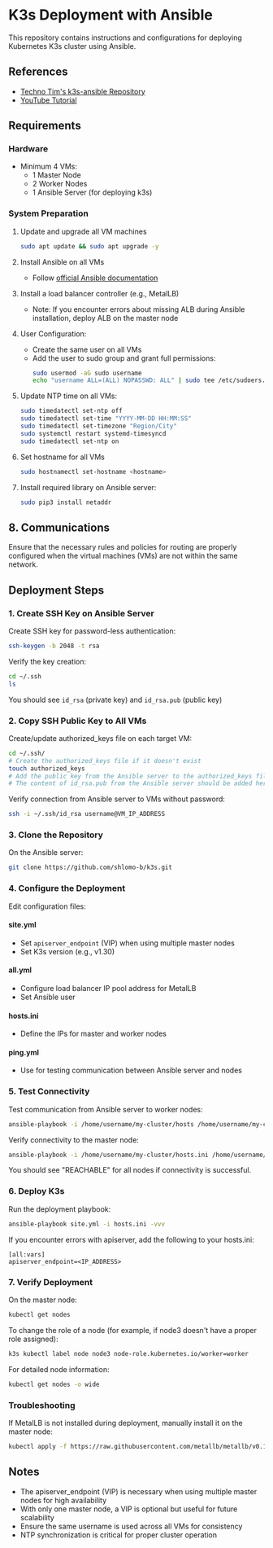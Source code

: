 # K3s Deployment with Ansible

This repository contains instructions and configurations for deploying Kubernetes K3s cluster using Ansible.

## References

- [Techno Tim's k3s-ansible Repository](https://github.com/techno-tim/k3s-ansible)
- [YouTube Tutorial](https://www.youtube.com/watch?v=CbkEWcUZ7zM)

## Requirements

### Hardware
- Minimum 4 VMs:
  - 1 Master Node
  - 2 Worker Nodes
  - 1 Ansible Server (for deploying k3s)

### System Preparation
1. Update and upgrade all VM machines
   ```bash
   sudo apt update && sudo apt upgrade -y
   ```

2. Install Ansible on all VMs
   - Follow [official Ansible documentation](https://docs.ansible.com/ansible/latest/installation_guide/installation_distros.html)

3. Install a load balancer controller (e.g., MetalLB)
   - Note: If you encounter errors about missing ALB during Ansible installation, deploy ALB on the master node

4. User Configuration:
   - Create the same user on all VMs
   - Add the user to sudo group and grant full permissions:
     ```bash
     sudo usermod -aG sudo username
     echo "username ALL=(ALL) NOPASSWD: ALL" | sudo tee /etc/sudoers.d/username
     ```

5. Update NTP time on all VMs:
   ```bash
   sudo timedatectl set-ntp off
   sudo timedatectl set-time "YYYY-MM-DD HH:MM:SS"
   sudo timedatectl set-timezone "Region/City"
   sudo systemctl restart systemd-timesyncd
   sudo timedatectl set-ntp on
   ```

6. Set hostname for all VMs
   ```bash
   sudo hostnamectl set-hostname <hostname>
   ```

7. Install required library on Ansible server:
   ```bash
   sudo pip3 install netaddr
   ```
## 8. Communications

Ensure that the necessary rules and policies for routing are properly configured when the virtual machines (VMs) are not within the same network.



## Deployment Steps

### 1. Create SSH Key on Ansible Server

Create SSH key for password-less authentication:
```bash
ssh-keygen -b 2048 -t rsa
```

Verify the key creation:
```bash
cd ~/.ssh
ls
```
You should see `id_rsa` (private key) and `id_rsa.pub` (public key)

### 2. Copy SSH Public Key to All VMs

Create/update authorized_keys file on each target VM:
```bash
cd ~/.ssh/
# Create the authorized_keys file if it doesn't exist
touch authorized_keys
# Add the public key from the Ansible server to the authorized_keys file
# The content of id_rsa.pub from the Ansible server should be added here
```

Verify connection from Ansible server to VMs without password:
```bash
ssh -i ~/.ssh/id_rsa username@VM_IP_ADDRESS
```

### 3. Clone the Repository

On the Ansible server:
```bash
git clone https://github.com/shlomo-b/k3s.git
```

### 4. Configure the Deployment

Edit configuration files:

#### site.yml
- Set `apiserver_endpoint` (VIP) when using multiple master nodes
- Set K3s version (e.g., v1.30)

#### all.yml
- Configure load balancer IP pool address for MetalLB
- Set Ansible user

#### hosts.ini
- Define the IPs for master and worker nodes

#### ping.yml
- Use for testing communication between Ansible server and nodes

### 5. Test Connectivity

Test communication from Ansible server to worker nodes:
```bash
ansible-playbook -i /home/username/my-cluster/hosts /home/username/my-cluster/ping.yml
```

Verify connectivity to the master node:
```bash
ansible-playbook -i /home/username/my-cluster/hosts.ini /home/username/my-cluster/ping.yml
```

You should see "REACHABLE" for all nodes if connectivity is successful.

### 6. Deploy K3s

Run the deployment playbook:
```bash
ansible-playbook site.yml -i hosts.ini -vvv
```

If you encounter errors with apiserver, add the following to your hosts.ini:
```
[all:vars]
apiserver_endpoint=<IP_ADDRESS>
```

### 7. Verify Deployment

On the master node:
```bash
kubectl get nodes
```

To change the role of a node (for example, if node3 doesn't have a proper role assigned):
```bash
k3s kubectl label node node3 node-role.kubernetes.io/worker=worker
```

For detailed node information:
```bash
kubectl get nodes -o wide
```

### Troubleshooting

If MetalLB is not installed during deployment, manually install it on the master node:
```bash
kubectl apply -f https://raw.githubusercontent.com/metallb/metallb/v0.13.7/config/manifests/metallb-native.yaml
```

## Notes

- The apiserver_endpoint (VIP) is necessary when using multiple master nodes for high availability
- With only one master node, a VIP is optional but useful for future scalability
- Ensure the same username is used across all VMs for consistency
- NTP synchronization is critical for proper cluster operation